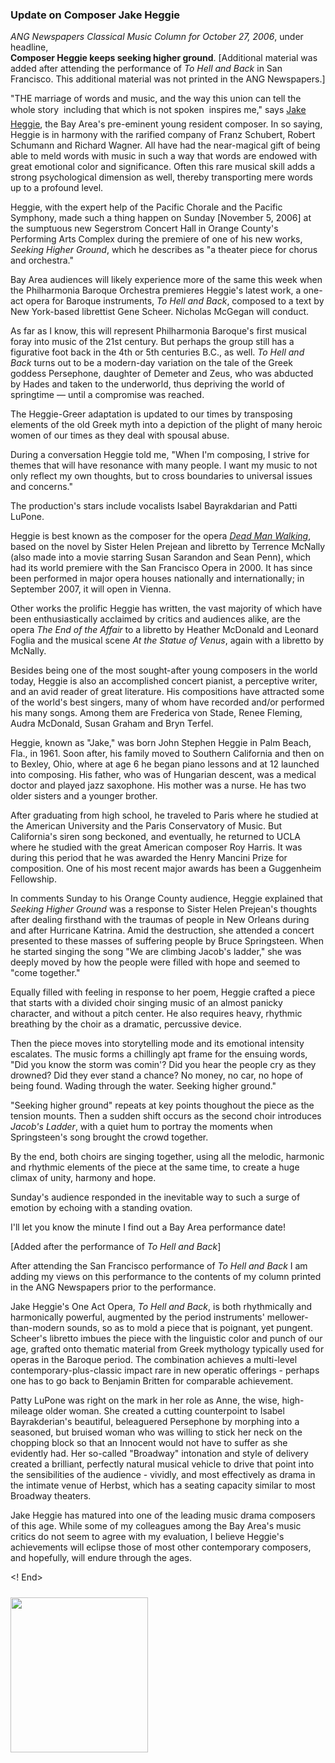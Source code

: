 <!-- MAIN TABLE -->
<tr class="table_main" >
<td class="td_center" valign="top">



<p></p>


<h3><b>Update on Composer Jake Heggie</b></h3><p></p>
<i>ANG Newspapers Classical Music Column for October 27, 2006</i>, under 
headline,<br /><b>Composer Heggie keeps seeking higher ground</b>. [Additional material was added after attending the 
performance of <i>To Hell and Back</i> in 
San Francisco. This additional material was not printed in the ANG Newspapers.] <br /><p></p>

"THE marriage of words and music, and the way this union can tell the whole story &#151; including that which is not 
spoken &#151; inspires me," says <a href="http://www.jakeheggie.com">Jake Heggie</a>, the Bay Area's pre-eminent young 
resident composer. In so saying, Heggie is in harmony with the rarified company of Franz Schubert, Robert Schumann and 
Richard Wagner. All have had the near-magical gift of being able to meld words with music in such a way that words are 
endowed with great emotional color and significance. Often this rare musical skill adds a strong psychological dimension 
as well, thereby transporting mere words up to a profound level. 
<p></p>  
Heggie, with the expert help of the Pacific Chorale and the Pacific Symphony, made such a thing happen on Sunday 
[November 5, 2006] 
at the sumptuous new Segerstrom Concert Hall in Orange County's Performing Arts Complex during the premiere of one of 
his new works, <i>Seeking Higher Ground</i>, which he describes as "a theater piece for chorus and orchestra." 

<p></p>  Bay Area audiences will likely experience more of the same this week when the Philharmonia Baroque Orchestra 
premieres Heggie's latest work, a one-act opera for Baroque instruments, <i>To Hell and Back</i>, composed to a text 
by New York-based librettist Gene Scheer. Nicholas McGegan will conduct. <p></p>

<p></p>  As far as I know, this will represent Philharmonia Baroque's first musical foray into music of the 21st century. 
But perhaps the group still has a figurative foot back in the 4th or 5th centuries B.C., as well. <i>To Hell and Back</i> 
turns out to be a modern-day variation on the tale of the Greek goddess Persephone, daughter of Demeter and Zeus, 
who was abducted by Hades and taken to the underworld, thus depriving the world of springtime &#151; until a compromise 
was reached. 

<p></p>  The Heggie-Greer adaptation is updated to our times by transposing elements of the old Greek myth into a depiction 
of the plight of many heroic women of our times as they deal with spousal abuse. 

<p></p>  During a conversation Heggie told me, "When I'm composing, I strive for themes that will have resonance with 
many people. I want my music to not only reflect my own thoughts, but to cross boundaries to universal issues and concerns." 
<p></p>  The production's stars include vocalists Isabel Bayrakdarian and Patti LuPone.
  
<p></p>  Heggie is best known as the composer for the opera <a href="http://www.northworks.net/c_articles_deadman.htm">
<i>Dead Man Walking</i></a>, based on the novel by Sister Helen Prejean and libretto by Terrence McNally 
(also made into a movie starring Susan Sarandon and Sean Penn), which had its world premiere with the 
San Francisco Opera in 2000. It has since been performed in major opera houses nationally and internationally; 
in September 2007, it will open in Vienna. 
<p></p>  Other works the prolific Heggie has written, the vast majority of which have been enthusiastically acclaimed by 
critics and audiences alike, are the opera <i>The End of the Affair</i> to a libretto by Heather McDonald and Leonard 
Foglia and the musical scene <i>At the Statue of Venus</i>, again with a libretto by McNally. 
<p></p>  Besides being one of the most sought-after young composers in the world today, Heggie is also an accomplished concert 
pianist, a perceptive writer, and an avid reader of great literature. His compositions have attracted some of the world's 
best singers, many of whom have recorded and/or performed his many songs. Among them are Frederica von Stade, Renee 
Fleming, Audra McDonald, Susan Graham and Bryn Terfel. 

<p></p>  Heggie, known as "Jake," was born John Stephen Heggie in Palm Beach, Fla., in 1961. Soon after, his family 
moved to Southern California and then on to Bexley, Ohio, where at age 6 he began piano lessons and at 12 launched 
into composing. His father, who&nbsp;was of Hungarian descent, was a medical doctor and played jazz saxophone. His mother 
was a nurse. He has two older sisters and a younger brother. 
<p></p>  After graduating from high school, he traveled to Paris where he studied at the American University and the Paris 
Conservatory of Music. But California's siren song beckoned, and eventually, he returned to UCLA where he studied with 
the great American composer Roy Harris. It was during this period that he was awarded the Henry Mancini Prize for 
composition. One of his most recent major awards has been a Guggenheim Fellowship. 

<p></p>  In comments Sunday to his Orange County audience, Heggie explained that <i>Seeking Higher Ground</i> was a 
response to Sister Helen Prejean's thoughts after dealing firsthand with the traumas of people in New Orleans during 
and after Hurricane Katrina. Amid the destruction, she attended a concert presented to these masses of suffering people 
by Bruce Springsteen. When he started singing the song "We are climbing Jacob's ladder," she was deeply moved by how the 
people were filled with hope and seemed to "come together." 

<p></p>  Equally filled with feeling in response to her poem, Heggie crafted a piece that starts with a divided choir 
singing music of an almost panicky character, and without a pitch center. He also requires heavy, rhythmic breathing 
by the choir as a dramatic, percussive device. 

<p></p>  Then the piece moves into storytelling mode and its emotional intensity escalates. The music forms a chillingly 
apt frame for the ensuing words, "Did you know the storm was comin'? Did you hear the people cry as they drowned? Did 
they ever stand a chance? No money, no car, no hope of being found. Wading through the water. Seeking higher ground." 

<p></p>  "Seeking higher ground" repeats at key points thoughout the piece as the tension mounts. Then a sudden shift occurs 
as the second choir introduces <i>Jacob's Ladder</i>, with a quiet hum to portray the moments when Springsteen's song 
brought the crowd together. 

<p></p>  By the end, both choirs are singing together, using all the melodic, harmonic and rhythmic elements of the piece 
at the same time, to create a huge climax of unity, harmony and hope. 

<p></p>  Sunday's audience responded in the inevitable way to such a surge of emotion by echoing with a standing ovation. 
<p></p>  I'll let you know the minute I find out a Bay Area performance date!

<p></p> [Added after the performance of <i>To Hell and Back</i>]<p></p>

After attending the San Francisco performance of <i>To Hell and Back</i> I am adding my views on this performance 
to the contents of my column printed in the ANG Newspapers prior to the performance.    <p></p>

Jake Heggie's One Act Opera, <i>To Hell and Back</i>, is both rhythmically and harmonically powerful, augmented 
by the period instruments' mellower-than-modern sounds, so as to mold a piece that is  poignant, yet pungent. 
Scheer's libretto imbues the piece with the linguistic color and punch of our age, grafted onto thematic material 
from Greek mythology typically used for operas in the Baroque period. The combination achieves a multi-level 
contemporary-plus-classic impact rare in new operatic offerings - perhaps one has to go back to Benjamin Britten 
for comparable achievement.  <p></p>
 
Patty LuPone was right on the mark in her role as Anne, the wise, high-mileage older woman. She created a 
cutting counterpoint to Isabel Bayrakderian's beautiful, beleaguered Persephone by morphing into a seasoned, but 
bruised woman who was willing to stick her neck on the chopping block so that an Innocent would not have to suffer 
as she evidently had. Her  so-called "Broadway" intonation and style of delivery created a brilliant, 
perfectly natural musical vehicle to drive that point into the sensibilities of the audience - vividly, and most 
effectively as drama in the intimate venue of Herbst, which has a seating capacity similar to most Broadway 
theaters.<p></p>  
 
Jake Heggie has matured into one of the leading music drama composers of this age.  While some of my colleagues 
among the Bay Area's music critics do not seem to agree with my evaluation, I believe Heggie's achievements will 
eclipse those of most other contemporary composers, and hopefully, will endure through the ages.<p></p> 
 




<! End> 
<p></p>




<!-- LEFT TO RIGHT CELL CHANGE -->
</td><td class="td_right">

<img src="images/logos_newspaper.gif" width="220" height="248" vspace="10" /><br />



<p align="center"></p>

<!------------------- DM BANNER --------------------------------
<table width="150" cellspacing="0" cellpadding="0" border="0">
<tr>
<td bgcolor="cccccc" align="center">
<a href="http://www.dunningmarketing.com" target="new">
<img src="http://www.dunningmarketing.com/images/banner_dunning_marketing.gif" height="28" width="150" border="0"></a></td>
</tr>
<tr>
<td bgcolor="cccccc" align="center">
<font style="
font-family: trebuchet, verdana, arial, sans-serif;
font-size: 11px;
font-weight: regular;
color: #000000;
line-height: 1.4em">
High Performance websites by  <br />
<a href="http://www.dunningmarketing.com" target="new">Dunning Marketing</a><br /><br /></td>
</tr>
</table> -->

</td></tr></table> 
</td></tr></table>

<br /><br />

<img src="images/btn_articles_on.gif" height="1" width="1" />
<img src="images/btn_casestudies_on.gif" height="1" width="1" />
<img src="images/btn_cheryl_on.gif" height="1" width="1" />
<img src="images/btn_cheryl_p_on.gif" height="1" width="1" />
<img src="images/btn_clients_on.gif" height="1" width="1" />
<img src="images/btn_contact_on.gif" height="1" width="1" />
<img src="images/btn_history_on.gif" height="1" width="1" />
<img src="images/btn_home_on.gif" height="1" width="1" />
<img src="images/btn_interviews_on.gif" height="1" width="1" />
<img src="images/btn_resume_on.gif" height="1" width="1" />
<img src="images/btn_reviews_on.gif" height="1" width="1" />
<img src="images/btn_services_on.gif" height="1" width="1" />
<img src="images/btn_warner_on.gif" height="1" width="1" />
<img src="images/btn_warner_p_on.gif" height="1" width="1" />

<!-- EXTERNAL LINKS -->
<div style="position: absolute; top: -20px; left: -20px;">
<a href="http://www.dunningmarketing.com">.</a>
<a href="http://www.witnessamerica.com">.</a>
<a href="http://www.witnessamerica.com/camcorders">.</a>
<a href="http://www.ksql.com">.</a>
<a href="http://www.ascendaviation.com">.</a>
<a href="http://www.echovalleysupply.com">.</a>
<a href="http://www.northworks.net">.</a>
<a href="http://www.attainia.com">.</a>
<a href="http://www.briandunning.com">.</a>
</div>
<!-- END EXTERNAL LINKS -->

</body>
</html>
